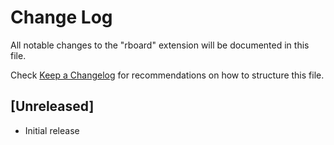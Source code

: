 # Change Log

All notable changes to the "rboard" extension will be documented in this file.

Check [Keep a Changelog](http://keepachangelog.com/) for recommendations on how to structure this file.

## [Unreleased]

- Initial release